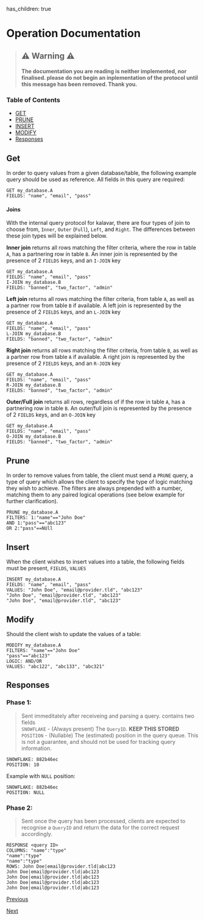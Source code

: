 has_children: true
# Operation Documentation

> ## ⚠️ Warning ⚠️
> #### The documentation you are reading is neither implemented, nor finalised. please do not begin an inplementation of the protocol until this message has been removed. Thank you.


### Table of Contents
- [GET](#get)
- [PRUNE](#prune)
- [INSERT](#insert)
- [MODIFY](#modify)
- [Responses](#responses)


## Get
In order to query values from a given database/table, the following example query should be used as reference. All fields in this query are required:
```
GET my_database.A
FIELDS: "name", "email", "pass"
```

#### Joins
With the internal query protocol for kalavar, there are four types of join to choose from, `Inner`, `Outer` (`Full`), `Left`, and `Right`. The differences between these join types will be explained below.

__Inner join__ returns all rows matching the filter criteria, where the row in table `A`, has a partnering row in table `B`.
An inner join is represented by the presence of 2 `FIELDS` keys, and an `I-JOIN` key
```
GET my_database.A
FIELDS: "name", "email", "pass"
I-JOIN my_database.B
FIELDS: "banned", "two_factor", "admin"
```

__Left join__ returns all rows matching the filter criteria, from table `A`, as well as a partner row from table `B` if available.
A left join is represented by the presence of 2 `FIELDS` keys, and an `L-JOIN` key
```
GET my_database.A
FIELDS: "name", "email", "pass"
L-JOIN my_database.B
FIELDS: "banned", "two_factor", "admin"
```

__Right join__ returns all rows matching the filter criteria, from table `B`, as well as a partner row from table `A` if available.
A right join is represented by the presence of 2 `FIELDS` keys, and an `R-JOIN` key
```
GET my_database.A
FIELDS: "name", "email", "pass"
R-JOIN my_database.B
FIELDS: "banned", "two_factor", "admin"
```

__Outer/Full join__ returns all rows, regardless of if the row in table `A`, has a partnering row in table `B`.
An outer/full join is represented by the presence of 2 `FIELDS` keys, and an `O-JOIN` key
```
GET my_database.A
FIELDS: "name", "email", "pass"
O-JOIN my_database.B
FIELDS: "banned", "two_factor", "admin"
```

## Prune
In order to remove values from table, the client must send a `PRUNE` query, a type of query which allows the client to specify the type of logic matching they wish to achieve. The filters are always prepended with a number, matching them to any paired logical operations (see below example for further clarification).
```
PRUNE my_database.A
FILTERS: 1:"name"=="John Doe"
AND 1:"pass"=="abc123"
OR 2:"pass"==NUll
```

## Insert
When the client wishes to insert values into a table, the following fields must be present, `FIELDS`, `VALUES`
```
INSERT my_database.A
FIELDS: "name", "email", "pass"
VALUES: "John Doe", "email@provider.tld", "abc123"
"John Doe", "email@provider.tld", "abc123"
"John Doe", "email@provider.tld", "abc123"
```

## Modify
Should the client wish to update the values of a table:
```
MODIFY my_database.A
FILTERS: "name"=="John Doe"
"pass"=="abc123"
LOGIC: AND/OR
VALUES: "abc122", "abc133", "abc321"
```


## Responses

### Phase 1:
> Sent immeditately after receiveing and parsing a query. contains two fields<br>
> `SNOWFLAKE` - (Always present) The `QueryID`. __KEEP THIS STORED__<br>
> `POSITION` - (Nullable) The (estimated) position in the query queue. This is not a guarantee, and should not be used for tracking query information.
```
SNOWFLAKE: 882b46ec
POSITION: 10
```
Example with `NULL` position:
```
SNOWFLAKE: 882b46ec
POSITION: NULL
```

### Phase 2:
> Sent once the query has been processed, clients are expected to recognise a `QueryID` and return the data for the correct request accordingly.
```
RESPONSE <query ID>
COLUMNS: "name":"type"
"name":"type"
"name":"type"
ROWS: John Doe|email@provider.tld|abc123
John Doe|email@provider.tld|abc123
John Doe|email@provider.tld|abc123
John Doe|email@provider.tld|abc123
John Doe|email@provider.tld|abc123
```

[Previous](auth.md)

[Next](data-types.md)

